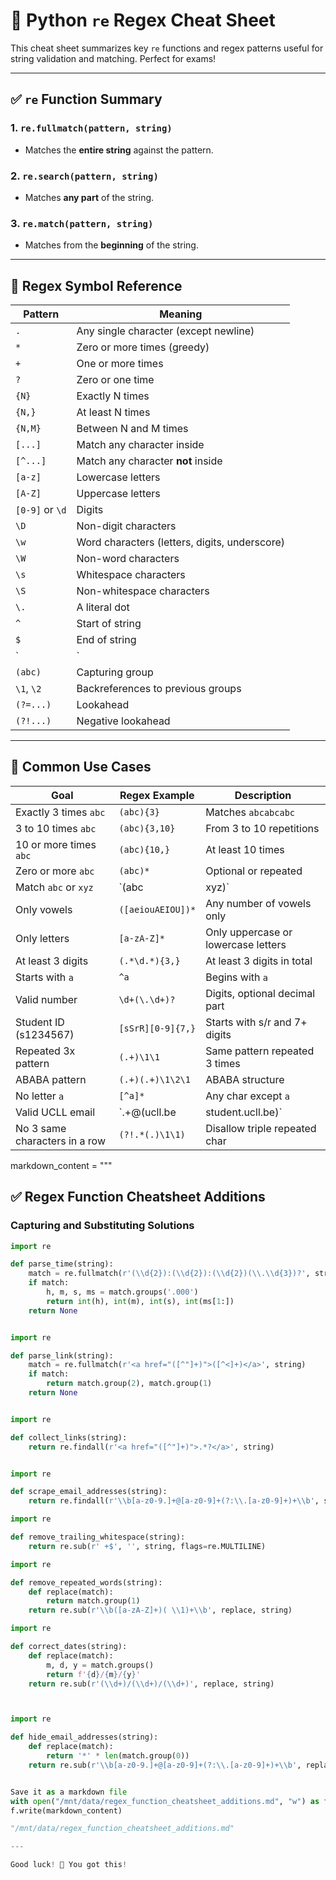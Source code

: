 # 🧠 Python `re` Regex Cheat Sheet

This cheat sheet summarizes key `re` functions and regex patterns useful for string validation and matching. Perfect for exams!

---

## ✅ `re` Function Summary

### 1. `re.fullmatch(pattern, string)`
- Matches the **entire string** against the pattern.

### 2. `re.search(pattern, string)`
- Matches **any part** of the string.

### 3. `re.match(pattern, string)`
- Matches from the **beginning** of the string.

---

## 🔣 Regex Symbol Reference

| Pattern         | Meaning                                                                 |
|----------------|-------------------------------------------------------------------------|
| `.`            | Any single character (except newline)                                   |
| `*`            | Zero or more times (greedy)                                             |
| `+`            | One or more times                                                       |
| `?`            | Zero or one time                                                        |
| `{N}`          | Exactly N times                                                         |
| `{N,}`         | At least N times                                                        |
| `{N,M}`        | Between N and M times                                                   |
| `[...]`        | Match any character inside                                              |
| `[^...]`       | Match any character **not** inside                                      |
| `[a-z]`        | Lowercase letters                                                       |
| `[A-Z]`        | Uppercase letters                                                       |
| `[0-9]` or `\d`| Digits                                                                 |
| `\D`          | Non-digit characters                                                    |
| `\w`          | Word characters (letters, digits, underscore)                           |
| `\W`          | Non-word characters                                                     |
| `\s`          | Whitespace characters                                                   |
| `\S`          | Non-whitespace characters                                               |
| `\.`          | A literal dot                                                           |
| `^`            | Start of string                                                         |
| `$`            | End of string                                                           |
| `|`            | Alternation: either left or right side                                  |
| `(abc)`        | Capturing group                                                         |
| `\1`, `\2`   | Backreferences to previous groups                                        |
| `(?=...)`      | Lookahead                                                               |
| `(?!...)`      | Negative lookahead                                                      |

---

## 🎯 Common Use Cases

| Goal                             | Regex Example                         | Description                                  |
|----------------------------------|----------------------------------------|----------------------------------------------|
| Exactly 3 times `abc`            | `(abc){3}`                             | Matches `abcabcabc`                          |
| 3 to 10 times `abc`             | `(abc){3,10}`                          | From 3 to 10 repetitions                     |
| 10 or more times `abc`          | `(abc){10,}`                           | At least 10 times                            |
| Zero or more `abc`              | `(abc)*`                               | Optional or repeated                         |
| Match `abc` or `xyz`            | `(abc|xyz)`                            | Either `abc` or `xyz`                        |
| Only vowels                     | `([aeiouAEIOU])*`                      | Any number of vowels only                    |
| Only letters                    | `[a-zA-Z]*`                            | Only uppercase or lowercase letters          |
| At least 3 digits               | `(.*\d.*){3,}`                        | At least 3 digits in total                   |
| Starts with `a`                 | `^a`                                   | Begins with `a`                              |
| Valid number                    | `\d+(\.\d+)?`                       | Digits, optional decimal part                |
| Student ID (s1234567)           | `[sSrR][0-9]{7,}`                      | Starts with s/r and 7+ digits                |
| Repeated 3x pattern             | `(.+)\1\1`                           | Same pattern repeated 3 times                |
| ABABA pattern                   | `(.+)(.+)\1\2\1`                    | ABABA structure                              |
| No letter `a`                   | `[^a]*`                                | Any char except `a`                          |
| Valid UCLL email                | `.+@(ucll\.be|student\.ucll\.be)`  | Must end with that domain                    |
| No 3 same characters in a row   | `(?!.*(.)\1\1)`                      | Disallow triple repeated char                |



markdown_content = """
## ✅ Regex Function Cheatsheet Additions

### Capturing and Substituting Solutions
```python
import re

def parse_time(string):
    match = re.fullmatch(r'(\\d{2}):(\\d{2}):(\\d{2})(\\.\\d{3})?', string)
    if match:
        h, m, s, ms = match.groups('.000')
        return int(h), int(m), int(s), int(ms[1:])
    return None


import re

def parse_link(string):
    match = re.fullmatch(r'<a href="([^"]+)">([^<]+)</a>', string)
    if match:
        return match.group(2), match.group(1)
    return None


import re

def collect_links(string):
    return re.findall(r'<a href="([^"]+)">.*?</a>', string)


import re

def scrape_email_addresses(string):
    return re.findall(r'\\b[a-z0-9.]+@[a-z0-9]+(?:\\.[a-z0-9]+)+\\b', string)

import re

def remove_trailing_whitespace(string):
    return re.sub(r' +$', '', string, flags=re.MULTILINE)

import re

def remove_repeated_words(string):
    def replace(match):
        return match.group(1)
    return re.sub(r'\\b([a-zA-Z]+)( \\1)+\\b', replace, string)

import re

def correct_dates(string):
    def replace(match):
        m, d, y = match.groups()
        return f'{d}/{m}/{y}'
    return re.sub(r'(\\d+)/(\\d+)/(\\d+)', replace, string)



import re

def hide_email_addresses(string):
    def replace(match):
        return '*' * len(match.group(0))
    return re.sub(r'\\b[a-z0-9.]+@[a-z0-9]+(?:\\.[a-z0-9]+)+\\b', replace, string)


Save it as a markdown file
with open("/mnt/data/regex_function_cheatsheet_additions.md", "w") as f:
f.write(markdown_content)

"/mnt/data/regex_function_cheatsheet_additions.md"

---

Good luck! 🚀 You got this!
